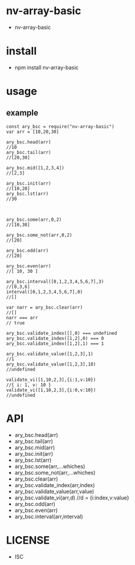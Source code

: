 nv-array-basic
============
- nv-array-basic 


install
=======
- npm install nv-array-basic 

usage
=====
    
example
-------

    const ary_bsc = require("nv-array-basic")
    var arr = [10,20,30]

    ary_bsc.head(arr)
    //10
    ary_bsc.tail(arr)
    //[20,30]

    ary_bsc.mid([1,2,3,4])
    //[2,3]

    ary_bsc.init(arr)
    //[10,20]
    ary_bsc.lst(arr)
    //30



    ary_bsc.some(arr,0,2)
    //[10,30]

    ary_bsc.some_not(arr,0,2)
    //[20]

    ary_bsc.odd(arr)
    //[20]

    ary_bsc.even(arr)
    //[ 10, 30 ]

    ary_bsc.interval([0,1,2,3,4,5,6,7],3)
    //[0,3,6]
    interval([0,1,2,3,4,5,6,7],0)
    //[]

    var narr = ary_bsc.clear(arr)
    //[]
    narr === arr 
    // true

    ary_bsc.validate_index([],0) === undefined
    ary_bsc.validate_index([1,2],0) === 0
    ary_bsc.validate_index([1,2],1) === 1

    ary_bsc.validate_value([1,2,3],1)
    //1
    ary_bsc.validate_value([1,2,3],10)
    //undefined
    
    validate_vi([1,10,2,3],{i:1,v:10})
    //{ i: 1, v: 10 }
    validate_vi([1,10,2,3],{i:0,v:10})
    //undefined

API
====
- ary\_bsc.head(arr)
- ary\_bsc.tail(arr)
- ary\_bsc.mid(arr)
- ary\_bsc.init(arr)
- ary\_bsc.lst(arr)
- ary\_bsc.some(arr,...whiches)
- ary\_bsc.some\_not(arr,...whiches)
- ary\_bsc.clear(arr)
- ary\_bsc.validate\_index(arr,index)
- ary\_bsc.validate\_value(arr,value)
- ary\_bsc.validate\_vi(arr,d)  //d = {i:index,v:value}
- ary\_bsc.odd(arr)
- ary\_bsc.even(arr)
- ary\_bsc.interval(arr,interval)

LICENSE
=======
- ISC 
